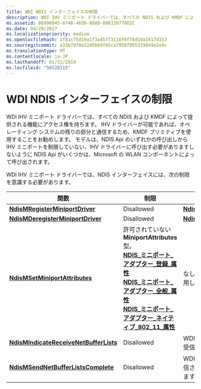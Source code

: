 ```yaml
---
title: WDI NDIS インターフェイスの制限
description: WDI IHV ミニポート ドライバーでは、すべての NDIS および KMDF によって提供される機能にアクセス権を持ちます。
ms.assetid: 08996045-674B-465D-8880-088320770D2C
ms.date: 04/20/2017
ms.localizationpriority: medium
ms.openlocfilehash: 2f81c75d19a1f3a45773116f0f78d1da1617d153
ms.sourcegitcommit: a33b7978e22d5bb9f65ca7056f955319049a2e4c
ms.translationtype: MT
ms.contentlocale: ja-JP
ms.lasthandoff: 01/31/2019
ms.locfileid: "56528115"
---
```

# <a name="wdi-ndis-interface-restrictions"></a>WDI NDIS インターフェイスの制限


WDI IHV ミニポート ドライバーでは、すべての NDIS および KMDF によって提供される機能にアクセス権を持ちます。 IHV ドライバーが可能であれば、オペレーティング システムの残りの部分と通信するため、KMDF プリミティブを使用することをお勧めします。 モデルは、NDIS Api のいずれかの呼び出しから IHV ミニポートを制限していない、IHV ドライバーに呼び出す必要がありますしないように NDIS Api がいくつかは、Microsoft の WLAN コンポーネントによって呼び出されます。

WDI IHV ミニポート ドライバーでは、NDIS インターフェイスには、次の制限を意識する必要があります。

関数 | 制限 | 代わりに 
---|---|--- 
[**NdisMRegisterMiniportDriver**](https://msdn.microsoft.com/library/windows/hardware/ff563654) | Disallowed |  [**NdisMRegisterWdiMiniportDriver**](https://msdn.microsoft.com/library/windows/hardware/mt297596) 
[**NdisMDeregisterMiniportDriver**](https://msdn.microsoft.com/library/windows/hardware/ff563578) | Disallowed |  [**NdisMDeregisterWdiMiniportDriver**](https://msdn.microsoft.com/library/windows/hardware/mt297595) 
[**NdisMSetMiniportAttributes**](https://msdn.microsoft.com/library/windows/hardware/ff563672) | 許可されていない**MiniportAttributes**型。<br />[**NDIS\_ミニポート\_アダプター\_登録\_属性**](https://msdn.microsoft.com/library/windows/hardware/ff565934)<br />[**NDIS\_ミニポート\_アダプター\_全般\_属性**](https://msdn.microsoft.com/library/windows/hardware/ff565923)<br />[**NDIS\_ミニポート\_アダプター\_ネイティブ\_802\_11\_属性**](https://msdn.microsoft.com/library/windows/hardware/ff565926) | なし。 これらは、WDI コマンドを使用して照会されます。 
[**NdisMIndicateReceiveNetBufferLists**](https://msdn.microsoft.com/library/windows/hardware/ff563598) | Disallowed | WDI データ パスの受信ハンドラーを受信したパケットを示します。 
[**NdisMSendNetBufferListsComplete**](https://msdn.microsoft.com/library/windows/hardware/ff563668) | Disallowed | WDI データ パスは、ハンドラーが送信されたパケットを完了するを送信します。

 





